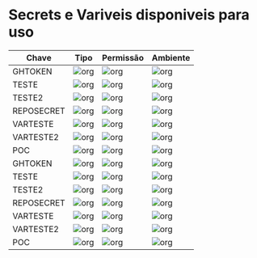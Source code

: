# Secrets e Variveis disponiveis para uso

|Chave|Tipo|Permissão| Ambiente|
|--|--|--|--|
| GHTOKEN | ![org](https://img.shields.io/badge/-secret-orange) | ![org](https://img.shields.io/badge/-ORG-blue) | ![org](https://img.shields.io/badge/-ORG-green) |
| TESTE | ![org](https://img.shields.io/badge/-secret-orange) | ![org](https://img.shields.io/badge/explicito-REPO-blue) | ![org](https://img.shields.io/badge/-ORG-green) |
| TESTE2 | ![org](https://img.shields.io/badge/-secret-orange) | ![org](https://img.shields.io/badge/-ORG-blue) | ![org](https://img.shields.io/badge/-ORG-green) |
| REPOSECRET | ![org](https://img.shields.io/badge/-secret-orange) | ![org](https://img.shields.io/badge/REPO-blue) | ![org](https://img.shields.io/badge/-REPO-blue) |
| VARTESTE | ![org](https://img.shields.io/badge/-variable-yellow) | ![org](https://img.shields.io/badge/-ORG-blue) | ![org](https://img.shields.io/badge/-ORG-green) |
| VARTESTE2 | ![org](https://img.shields.io/badge/-variable-yellow) | ![org](https://img.shields.io/badge/-ORG-blue) | ![org](https://img.shields.io/badge/-ORG-green) |
| POC | ![org](https://img.shields.io/badge/-variable-yellow) | ![org](https://img.shields.io/badge/ENV-blue) | ![org](https://img.shields.io/badge/-dev-red) |
| GHTOKEN | ![org](https://img.shields.io/badge/-secret-orange) | ![org](https://img.shields.io/badge/-ORG-blue) | ![org](https://img.shields.io/badge/-ORG-green) |
| TESTE | ![org](https://img.shields.io/badge/-secret-orange) | ![org](https://img.shields.io/badge/explicito-REPO-blue) | ![org](https://img.shields.io/badge/-ORG-green) |
| TESTE2 | ![org](https://img.shields.io/badge/-secret-orange) | ![org](https://img.shields.io/badge/-ORG-blue) | ![org](https://img.shields.io/badge/-ORG-green) |
| REPOSECRET | ![org](https://img.shields.io/badge/-secret-orange) | ![org](https://img.shields.io/badge/REPO-blue) | ![org](https://img.shields.io/badge/-REPO-blue) |
| VARTESTE | ![org](https://img.shields.io/badge/-variable-yellow) | ![org](https://img.shields.io/badge/-ORG-blue) | ![org](https://img.shields.io/badge/-ORG-green) |
| VARTESTE2 | ![org](https://img.shields.io/badge/-variable-yellow) | ![org](https://img.shields.io/badge/-ORG-blue) | ![org](https://img.shields.io/badge/-ORG-green) |
| POC | ![org](https://img.shields.io/badge/-variable-yellow) | ![org](https://img.shields.io/badge/ENV-blue) | ![org](https://img.shields.io/badge/-dev-red) |
<!-- TABELA:END-->
